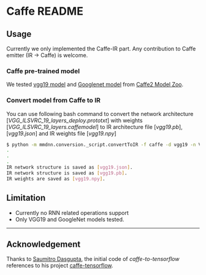 # Caffe README

## Usage

Currently we only implemented the Caffe-IR part. Any contribution to Caffe emitter (IR -> Caffe) is welcome.

### Caffe pre-trained model

We tested [vgg19 model](https://gist.github.com/ksimonyan/3785162f95cd2d5fee77#file-readme-md) and [Googlenet model](https://github.com/BVLC/caffe/blob/80f44100e19fd371ff55beb3ec2ad5919fb6ac43/models/bvlc_googlenet/readme.md) from [Caffe2 Model Zoo](https://github.com/caffe2/caffe2/wiki/Model-Zoo).

### Convert model from Caffe to IR

You can use following bash command to convert the network architecture [*VGG_ILSVRC_19_layers_deploy.prototxt*] with weights [*VGG_ILSVRC_19_layers.caffemodel*] to IR architecture file [*vgg19.pb*], [*vgg19.json*] and IR weights file [*vgg19.npy*]

```bash
$ python -m mmdnn.conversion._script.convertToIR -f caffe -d vgg19 -n VGG_ILSVRC_19_layers_deploy.prototxt -w VGG_ILSVRC_19_layers.caffemodel
.
.
.
IR network structure is saved as [vgg19.json].
IR network structure is saved as [vgg19.pb].
IR weights are saved as [vgg19.npy].
```

## Limitation

- Currently no RNN related operations support
- Only VGG19 and GoogleNet models tested.

---

## Acknowledgement

Thanks to [Saumitro Dasgupta](https://github.com/ethereon), the initial code of *caffe-to-tensorflow* references to his project [caffe-tensorflow](https://github.com/ethereon/caffe-tensorflow).

